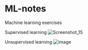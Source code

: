 # ML-notes
Machine learning exercises

Supervised learning
![Screenshot_15](https://github.com/user-attachments/assets/f83f83a0-f1ed-4d36-a2cc-2873abda46c4)


Unsupervised learning
![image](https://github.com/user-attachments/assets/7f419cb5-7ae7-4bbc-9bbe-a3cedc488b3f)


